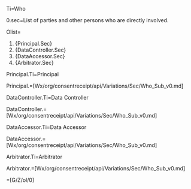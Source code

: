 Ti=Who

0.sec=List of parties and other persons who are directly involved.

Olist=<ol><li>{Principal.Sec}<li>{DataController.Sec}<li>{DataAccessor.Sec}<li>{Arbitrator.Sec}</ol>

Principal.Ti=Principal

Principal.=[Wx/org/consentreceipt/api/Variations/Sec/Who_Sub_v0.md]

DataController.Ti=Data Controller

DataController.=[Wx/org/consentreceipt/api/Variations/Sec/Who_Sub_v0.md]

DataAccessor.Ti=Data Accessor

DataAccessor.=[Wx/org/consentreceipt/api/Variations/Sec/Who_Sub_v0.md]

Arbitrator.Ti=Arbitrator

Arbitrator.=[Wx/org/consentreceipt/api/Variations/Sec/Who_Sub_v0.md]

=[G/Z/ol/0]